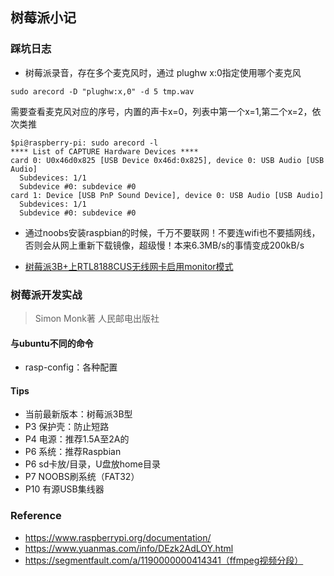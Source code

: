## 树莓派小记

### 踩坑日志
- 树莓派录音，存在多个麦克风时，通过 plughw x:0指定使用哪个麦克风

```shell
sudo arecord -D "plughw:x,0" -d 5 tmp.wav
```

需要查看麦克风对应的序号，内置的声卡x=0，列表中第一个x=1,第二个x=2，依次类推
```shell
$pi@raspberry-pi: sudo arecord -l
**** List of CAPTURE Hardware Devices ****
card 0: U0x46d0x825 [USB Device 0x46d:0x825], device 0: USB Audio [USB Audio]
  Subdevices: 1/1
  Subdevice #0: subdevice #0
card 1: Device [USB PnP Sound Device], device 0: USB Audio [USB Audio]
  Subdevices: 1/1
  Subdevice #0: subdevice #0
```

- 通过noobs安装raspbian的时候，千万不要联网！不要连wifi也不要插网线，否则会从网上重新下载镜像，超级慢！本来6.3MB/s的事情变成200kB/s

- [树莓派3B+上RTL8188CUS无线网卡启用monitor模式](rtlwifi.md)

### 树莓派开发实战

> Simon Monk著 人民邮电出版社

#### 与ubuntu不同的命令
- rasp-config：各种配置

#### Tips
- 当前最新版本：树莓派3B型
- P3 保护壳：防止短路
- P4 电源：推荐1.5A至2A的
- P6 系统：推荐Raspbian
- P6 sd卡放/目录，U盘放home目录
- P7 NOOBS刷系统（FAT32）
- P10 有源USB集线器


### Reference
- https://www.raspberrypi.org/documentation/
- https://www.yuanmas.com/info/DEzk2AdLOY.html
- https://segmentfault.com/a/1190000000414341（ffmpeg视频分段）


